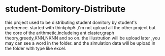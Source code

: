# student-Domitory-Distribute
this project used to be distributing student domitory by student's preference.
started with thinkphp5 ,i'm not upload all the other project but the core of the arithmetic,includeing ant claster,graph theory,greedy,KNN,NKNN and so on.
the illustrution will be upload later ,you may can see a word in the folder.
and the simulation data will be upload in the folder with type like excel. 
